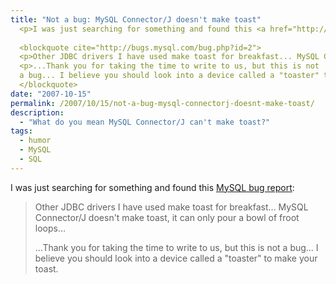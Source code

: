 ```yaml
---
title: "Not a bug: MySQL Connector/J doesn't make toast"
  <p>I was just searching for something and found this <a href="http://bugs.mysql.com/bug.php?id=2">MySQL bug report</a>:</p>
  
  <blockquote cite="http://bugs.mysql.com/bug.php?id=2">
  <p>Other JDBC drivers I have used make toast for breakfast... MySQL Connector/J doesn't make toast, it can only pour a bowl of froot loops...</p>
  <p>...Thank you for taking the time to write to us, but this is not
  a bug... I believe you should look into a device called a "toaster" to make your toast.</p>
  </blockquote>
date: "2007-10-15"
permalink: /2007/10/15/not-a-bug-mysql-connectorj-doesnt-make-toast/
description:
  - "What do you mean MySQL Connector/J can't make toast?"
tags:
  - humor
  - MySQL
  - SQL
---
```

I was just searching for something and found this [MySQL bug report][1]:

<blockquote cite="http://bugs.mysql.com/bug.php?id=2">
  <p>
    Other JDBC drivers I have used make toast for breakfast&#8230; MySQL Connector/J doesn't make toast, it can only pour a bowl of froot loops&#8230;
  </p>
  
  <p>
    &#8230;Thank you for taking the time to write to us, but this is not a bug&#8230; I believe you should look into a device called a "toaster" to make your toast.
  </p>
</blockquote>

 [1]: http://bugs.mysql.com/bug.php?id=2
